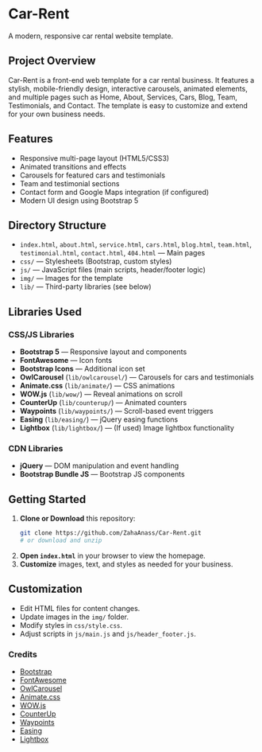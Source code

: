 # Car-Rent

A modern, responsive car rental website template.

## Project Overview

Car-Rent is a front-end web template for a car rental business. It features a stylish, mobile-friendly design, interactive carousels, animated elements, and multiple pages such as Home, About, Services, Cars, Blog, Team, Testimonials, and Contact. The template is easy to customize and extend for your own business needs.

## Features
- Responsive multi-page layout (HTML5/CSS3)
- Animated transitions and effects
- Carousels for featured cars and testimonials
- Team and testimonial sections
- Contact form and Google Maps integration (if configured)
- Modern UI design using Bootstrap 5

## Directory Structure
- `index.html`, `about.html`, `service.html`, `cars.html`, `blog.html`, `team.html`, `testimonial.html`, `contact.html`, `404.html` — Main pages
- `css/` — Stylesheets (Bootstrap, custom styles)
- `js/` — JavaScript files (main scripts, header/footer logic)
- `img/` — Images for the template
- `lib/` — Third-party libraries (see below)

## Libraries Used

### CSS/JS Libraries
- **Bootstrap 5** — Responsive layout and components
- **FontAwesome** — Icon fonts
- **Bootstrap Icons** — Additional icon set
- **OwlCarousel** (`lib/owlcarousel/`) — Carousels for cars and testimonials
- **Animate.css** (`lib/animate/`) — CSS animations
- **WOW.js** (`lib/wow/`) — Reveal animations on scroll
- **CounterUp** (`lib/counterup/`) — Animated counters
- **Waypoints** (`lib/waypoints/`) — Scroll-based event triggers
- **Easing** (`lib/easing/`) — jQuery easing functions
- **Lightbox** (`lib/lightbox/`) — (If used) Image lightbox functionality

### CDN Libraries
- **jQuery** — DOM manipulation and event handling
- **Bootstrap Bundle JS** — Bootstrap JS components

## Getting Started

1. **Clone or Download** this repository:
   ```bash
   git clone https://github.com/ZahaAnass/Car-Rent.git
   # or download and unzip
   ```
2. **Open `index.html`** in your browser to view the homepage.
3. **Customize** images, text, and styles as needed for your business.

## Customization
- Edit HTML files for content changes.
- Update images in the `img/` folder.
- Modify styles in `css/style.css`.
- Adjust scripts in `js/main.js` and `js/header_footer.js`.

### Credits
- [Bootstrap](https://getbootstrap.com/)
- [FontAwesome](https://fontawesome.com/)
- [OwlCarousel](https://owlcarousel2.github.io/OwlCarousel2/)
- [Animate.css](https://animate.style/)
- [WOW.js](https://wowjs.uk/)
- [CounterUp](https://github.com/bfintal/Counter-Up)
- [Waypoints](http://imakewebthings.com/waypoints/)
- [Easing](https://gsgd.co.uk/sandbox/jquery/easing/)
- [Lightbox](https://lokeshdhakar.com/projects/lightbox2/)